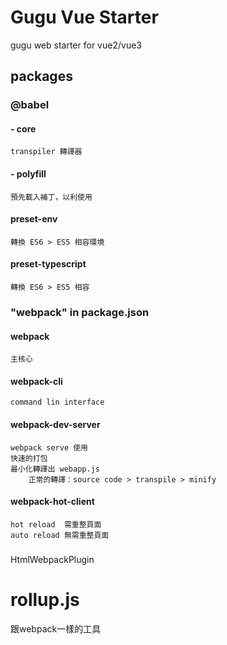 # Gugu Vue Starter

gugu web starter for vue2/vue3
## packages

### @babel

#### - core
    transpiler 轉譯器

#### - polyfill
    預先載入補丁，以利使用
#### preset-env
    轉換 ES6 > ES5 相容環境
#### preset-typescript
    轉換 ES6 > ES5 相容


### "webpack" in package.json

#### webpack
    主核心

#### webpack-cli
    command lin interface

#### webpack-dev-server
    webpack serve 使用
    快速的打包
    最小化轉譯出 webapp.js
        正常的轉譯：source code > transpile > minify
#### webpack-hot-client
    hot reload  需重整頁面
    auto reload 無需重整頁面

###
HtmlWebpackPlugin

# rollup.js
跟webpack一樣的工具